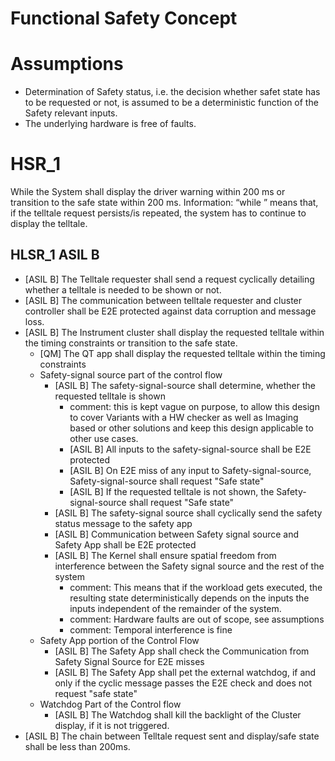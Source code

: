 # Functional Safety Concept
# Assumptions
* Determination of Safety status, i.e. the decision whether safet state has to be requested or not, is assumed to be a deterministic function of the Safety relevant inputs.
* The underlying hardware is free of faults.   
# HSR_1
While <warning condition is fulfilled> the System shall display the driver warning within 200 ms or transition to the safe state <Display black> within 200 ms.
Information: “while <warning condition is fulfilled>” means that, if the telltale request persists/is repeated, the system has to continue to display the telltale.
## HLSR_1 ASIL B
* [ASIL B] The Telltale requester shall send a request cyclically detailing whether a telltale is needed to be shown or not.
* [ASIL B] The communication between telltale requester and cluster controller shall be E2E protected against data corruption and message loss.
* [ASIL B] The Instrument cluster shall display the requested telltale within the timing constraints or transition to the safe state.
  * [QM] The QT app shall display the requested telltale within the timing constraints
  * Safety-signal source part of the control flow
    * [ASIL B] The safety-signal-source shall determine, whether the requested telltale is shown
      * comment: this is kept vague on purpose, to allow this design to cover Variants with a HW checker as well as Imaging based or other solutions and keep this design applicable to other use cases.
      * [ASIL B] All inputs to the safety-signal-source shall be E2E protected
      * [ASIL B] On E2E miss of any input to Safety-signal-source, Safety-signal-source shall request "Safe state"
      * [ASIL B] If the requested telltale is not shown, the Safety-signal-source shall request "Safe state"
    * [ASIL B] The safety-signal source shall cyclically send the safety status message to the safety app
    * [ASIL B] Communication between Safety signal source and Safety App shall be E2E protected
    * [ASIL B] The Kernel shall ensure spatial freedom from interference between the Safety signal source and the rest of the system
      * comment: This means that if the workload gets executed, the resulting state deterministically depends on the inputs the inputs independent of the remainder of the system.
      * comment: Hardware faults are out of scope, see assumptions
      * comment: Temporal interference is fine 
  * Safety App portion of the Control Flow
    * [ASIL B] The Safety App shall check the Communication from Safety Signal Source for E2E misses
    * [ASIL B] The Safety App shall pet the external watchdog, if and only if the cyclic message passes the E2E check and does not request "safe state"
  * Watchdog Part of the Control flow
    * [ASIL B] The Watchdog shall kill the backlight of the Cluster display, if it is not triggered.
* [ASIL B] The chain between Telltale request sent and display/safe state shall be less than 200ms.